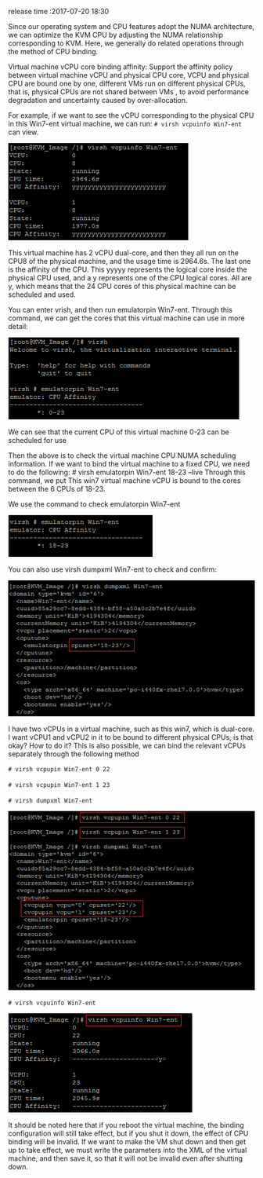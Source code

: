 release time :2017-07-20 18:30

Since our operating system and CPU features adopt the NUMA architecture, we can optimize the KVM CPU by adjusting the NUMA relationship corresponding to KVM. Here, we generally do related operations through the method of CPU binding.

Virtual machine vCPU core binding affinity: Support the affinity policy between virtual machine vCPU and physical CPU core, VCPU and physical CPU are bound one by one, different VMs run on different physical CPUs, that is, physical CPUs are not shared between VMs , to avoid performance degradation and uncertainty caused by over-allocation.

For example, if we want to see the vCPU corresponding to the physical CPU in this Win7-ent virtual machine, we can run: `# virsh vcpuinfo Win7-ent` can view.

![](2023-01-17-14-39-27.png)

This virtual machine has 2 vCPU dual-core, and then they all run on the CPU8 of the physical machine, and the usage time is 2964.6s. The last one is the affinity of the CPU. This yyyyy represents the logical core inside the physical CPU used, and a y represents one of the CPU logical cores. All are y, which means that the 24 CPU cores of this physical machine can be scheduled and used.

You can enter vrish, and then run emulatorpin Win7-ent. Through this command, we can get the cores that this virtual machine can use in more detail:

![](2023-01-17-14-39-39.png)

We can see that the current CPU of this virtual machine 0-23 can be scheduled for use

Then the above is to check the virtual machine CPU NUMA scheduling information. If we want to bind the virtual machine to a fixed CPU, we need to do the following: # virsh emulatorpin Win7-ent 18-23 –live Through this command, we put This win7 virtual machine vCPU is bound to the cores between the 6 CPUs of 18-23.

We use the command to check emulatorpin Win7-ent

![](2023-01-17-14-39-51.png)

You can also use virsh dumpxml Win7-ent to check and confirm:

![](2023-01-17-14-40-02.png)

I have two vCPUs in a virtual machine, such as this win7, which is dual-core. I want vCPU1 and vCPU2 in it to be bound to different physical CPUs, is that okay? How to do it? This is also possible, we can bind the relevant vCPUs separately through the following method

    # virsh vcpupin Win7-ent 0 22

    # virsh vcpupin Win7-ent 1 23

    # virsh dumpxml Win7-ent


![](2023-01-17-14-40-17.png)

    # virsh vcpuinfo Win7-ent

![](2023-01-17-14-40-30.png)

It should be noted here that if you reboot the virtual machine, the binding configuration will still take effect, but if you shut it down, the effect of CPU binding will be invalid. If we want to make the VM shut down and then get up to take effect, we must write the parameters into the XML of the virtual machine, and then save it, so that it will not be invalid even after shutting down.
